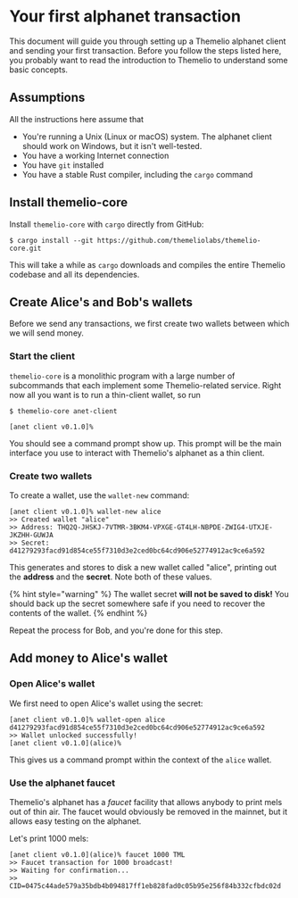 # Your first alphanet transaction

This document will guide you through setting up a Themelio alphanet client and sending your first transaction. Before you follow the steps listed here, you probably want to read the introduction to Themelio to understand some basic concepts.

## Assumptions

All the instructions here assume that

* You're running a Unix \(Linux or macOS\) system. The alphanet client should work on Windows, but it isn't well-tested.
* You have a working Internet connection
* You have `git` installed
* You have a stable Rust compiler, including the `cargo`  command

## Install themelio-core

Install `themelio-core` with `cargo` directly from GitHub:

```text
$ cargo install --git https://github.com/themeliolabs/themelio-core.git
```

This will take a while as `cargo` downloads and compiles the entire Themelio codebase and all its dependencies.

## Create Alice's and Bob's wallets

Before we send any transactions, we first create two wallets between which we will send money.

### Start the client

`themelio-core` is a monolithic program with a large number of subcommands that each implement some Themelio-related service. Right now all you want is to run a thin-client wallet, so run

```text
$ themelio-core anet-client

[anet client v0.1.0]%
```

You should see a command prompt show up. This prompt will be the main interface you use to interact with Themelio's alphanet as a thin client.

### Create two wallets

To create a wallet, use the `wallet-new` command:

```text
[anet client v0.1.0]% wallet-new alice
>> Created wallet "alice"
>> Address: THQ2Q-JHSKJ-7VTMR-3BKM4-VPXGE-GT4LH-NBPDE-ZWIG4-UTXJE-JKZHH-GUWJA
>> Secret: d41279293facd91d854ce55f7310d3e2ced0bc64cd906e52774912ac9ce6a592
```

This generates and stores to disk a new wallet called "alice", printing out the **address** and the **secret**. Note both of these values.

{% hint style="warning" %}
The wallet secret **will not be saved to disk!** You should back up the secret somewhere safe if you need to recover the contents of the wallet.
{% endhint %}

Repeat the process for Bob, and you're done for this step.

## Add money to Alice's wallet

### Open Alice's wallet

We first need to open Alice's wallet using the secret:

```text
[anet client v0.1.0]% wallet-open alice d41279293facd91d854ce55f7310d3e2ced0bc64cd906e52774912ac9ce6a592
>> Wallet unlocked successfully!
[anet client v0.1.0](alice)%
```

This gives us a command prompt within the context of the `alice` wallet.

### Use the alphanet faucet

Themelio's alphanet has a _faucet_ facility that allows anybody to print mels out of thin air. The faucet would obviously be removed in the mainnet, but it allows easy testing on the alphanet.

Let's print 1000 mels:

```text
[anet client v0.1.0](alice)% faucet 1000 TML
>> Faucet transaction for 1000 broadcast!
>> Waiting for confirmation...
>> CID=0475c44ade579a35bdb4b094817ff1eb828fad0c05b95e256f84b332cfbdc02d
```



